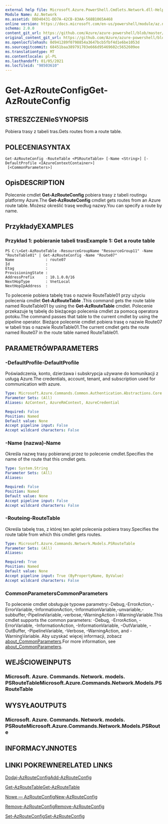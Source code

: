 ```yaml
---
external help file: Microsoft.Azure.PowerShell.Cmdlets.Network.dll-Help.xml
Module Name: Az.Network
ms.assetid: DBD40431-DD7A-42CB-83AA-568B1065A468
online version: https://docs.microsoft.com/en-us/powershell/module/az.network/get-azrouteconfig
schema: 2.0.0
content_git_url: https://github.com/Azure/azure-powershell/blob/master/src/Network/Network/help/Get-AzRouteConfig.md
original_content_git_url: https://github.com/Azure/azure-powershell/blob/master/src/Network/Network/help/Get-AzRouteConfig.md
ms.openlocfilehash: 0d941289f0798854a3647bcb5fbf4d1e6be1053d
ms.sourcegitcommit: 68451baa389791703e666d95469602c5652609ee
ms.translationtype: MT
ms.contentlocale: pl-PL
ms.lasthandoff: 01/05/2021
ms.locfileid: "98503610"
---
```

# <span data-ttu-id="a8b3e-101">Get-AzRouteConfig</span><span class="sxs-lookup"><span data-stu-id="a8b3e-101">Get-AzRouteConfig</span></span>

## <span data-ttu-id="a8b3e-102">STRESZCZENIe</span><span class="sxs-lookup"><span data-stu-id="a8b3e-102">SYNOPSIS</span></span>
<span data-ttu-id="a8b3e-103">Pobiera trasy z tabeli tras.</span><span class="sxs-lookup"><span data-stu-id="a8b3e-103">Gets routes from a route table.</span></span>

## <span data-ttu-id="a8b3e-104">POLECENIA</span><span class="sxs-lookup"><span data-stu-id="a8b3e-104">SYNTAX</span></span>

```
Get-AzRouteConfig -RouteTable <PSRouteTable> [-Name <String>] [-DefaultProfile <IAzureContextContainer>]
 [<CommonParameters>]
```

## <span data-ttu-id="a8b3e-105">Opis</span><span class="sxs-lookup"><span data-stu-id="a8b3e-105">DESCRIPTION</span></span>
<span data-ttu-id="a8b3e-106">Polecenie cmdlet **Get-AzRouteConfig** pobiera trasy z tabeli routingu platformy Azure.</span><span class="sxs-lookup"><span data-stu-id="a8b3e-106">The **Get-AzRouteConfig** cmdlet gets routes from an Azure route table.</span></span>
<span data-ttu-id="a8b3e-107">Możesz określić trasę według nazwy.</span><span class="sxs-lookup"><span data-stu-id="a8b3e-107">You can specify a route by name.</span></span>

## <span data-ttu-id="a8b3e-108">Przykłady</span><span class="sxs-lookup"><span data-stu-id="a8b3e-108">EXAMPLES</span></span>

### <span data-ttu-id="a8b3e-109">Przykład 1: pobieranie tabeli tras</span><span class="sxs-lookup"><span data-stu-id="a8b3e-109">Example 1: Get a route table</span></span>
```
PS C:\>Get-AzRouteTable -ResourceGroupName "ResourceGroup11" -Name "RouteTable01" | Get-AzRouteConfig -Name "Route07"
Name              : route07
Id                : 
Etag              : 
ProvisioningState : 
AddressPrefix     : 10.1.0.0/16
NextHopType       : VnetLocal
NextHopIpAddress  :
```

<span data-ttu-id="a8b3e-110">To polecenie pobiera tabelę tras o nazwie RouteTable01 przy użyciu polecenia cmdlet **Get-AzRouteTable** .</span><span class="sxs-lookup"><span data-stu-id="a8b3e-110">This command gets the route table named RouteTable01 by using the **Get-AzRouteTable** cmdlet.</span></span>
<span data-ttu-id="a8b3e-111">Polecenie przekazuje tę tabelę do bieżącego polecenia cmdlet za pomocą operatora potoku.</span><span class="sxs-lookup"><span data-stu-id="a8b3e-111">The command passes that table to the current cmdlet by using the pipeline operator.</span></span>
<span data-ttu-id="a8b3e-112">Bieżące polecenie cmdlet pobiera trasę o nazwie Route07 w tabeli tras o nazwie RouteTable01.</span><span class="sxs-lookup"><span data-stu-id="a8b3e-112">The current cmdlet gets the route named Route07 in the route table named RouteTable01.</span></span>

## <span data-ttu-id="a8b3e-113">PARAMETRÓW</span><span class="sxs-lookup"><span data-stu-id="a8b3e-113">PARAMETERS</span></span>

### <span data-ttu-id="a8b3e-114">-DefaultProfile</span><span class="sxs-lookup"><span data-stu-id="a8b3e-114">-DefaultProfile</span></span>
<span data-ttu-id="a8b3e-115">Poświadczenia, konto, dzierżawa i subskrypcja używane do komunikacji z usługą Azure.</span><span class="sxs-lookup"><span data-stu-id="a8b3e-115">The credentials, account, tenant, and subscription used for communication with azure.</span></span>

```yaml
Type: Microsoft.Azure.Commands.Common.Authentication.Abstractions.Core.IAzureContextContainer
Parameter Sets: (All)
Aliases: AzContext, AzureRmContext, AzureCredential

Required: False
Position: Named
Default value: None
Accept pipeline input: False
Accept wildcard characters: False
```

### <span data-ttu-id="a8b3e-116">-Name (nazwa)</span><span class="sxs-lookup"><span data-stu-id="a8b3e-116">-Name</span></span>
<span data-ttu-id="a8b3e-117">Określa nazwę trasy pobieranej przez to polecenie cmdlet.</span><span class="sxs-lookup"><span data-stu-id="a8b3e-117">Specifies the name of the route that this cmdlet gets.</span></span>

```yaml
Type: System.String
Parameter Sets: (All)
Aliases:

Required: False
Position: Named
Default value: None
Accept pipeline input: False
Accept wildcard characters: False
```

### <span data-ttu-id="a8b3e-118">-Routeing</span><span class="sxs-lookup"><span data-stu-id="a8b3e-118">-RouteTable</span></span>
<span data-ttu-id="a8b3e-119">Określa tabelę tras, z której ten aplet polecenia pobiera trasy.</span><span class="sxs-lookup"><span data-stu-id="a8b3e-119">Specifies the route table from which this cmdlet gets routes.</span></span>

```yaml
Type: Microsoft.Azure.Commands.Network.Models.PSRouteTable
Parameter Sets: (All)
Aliases:

Required: True
Position: Named
Default value: None
Accept pipeline input: True (ByPropertyName, ByValue)
Accept wildcard characters: False
```

### <span data-ttu-id="a8b3e-120">CommonParameters</span><span class="sxs-lookup"><span data-stu-id="a8b3e-120">CommonParameters</span></span>
<span data-ttu-id="a8b3e-121">To polecenie cmdlet obsługuje typowe parametry:-Debug,-ErrorAction,-ErrorVariable,-InformationAction,-InformationVariable,-unvariable,-subbuffer,-PipelineVariable,-verbose,-WarningAction i-WarningVariable.</span><span class="sxs-lookup"><span data-stu-id="a8b3e-121">This cmdlet supports the common parameters: -Debug, -ErrorAction, -ErrorVariable, -InformationAction, -InformationVariable, -OutVariable, -OutBuffer, -PipelineVariable, -Verbose, -WarningAction, and -WarningVariable.</span></span> <span data-ttu-id="a8b3e-122">Aby uzyskać więcej informacji, zobacz [about_CommonParameters](http://go.microsoft.com/fwlink/?LinkID=113216).</span><span class="sxs-lookup"><span data-stu-id="a8b3e-122">For more information, see [about_CommonParameters](http://go.microsoft.com/fwlink/?LinkID=113216).</span></span>

## <span data-ttu-id="a8b3e-123">WEJŚCIOWE</span><span class="sxs-lookup"><span data-stu-id="a8b3e-123">INPUTS</span></span>

### <span data-ttu-id="a8b3e-124">Microsoft. Azure. Commands. Network. models. PSRouteTable</span><span class="sxs-lookup"><span data-stu-id="a8b3e-124">Microsoft.Azure.Commands.Network.Models.PSRouteTable</span></span>

## <span data-ttu-id="a8b3e-125">WYSYŁA</span><span class="sxs-lookup"><span data-stu-id="a8b3e-125">OUTPUTS</span></span>

### <span data-ttu-id="a8b3e-126">Microsoft. Azure. Commands. Network. models. PSRoute</span><span class="sxs-lookup"><span data-stu-id="a8b3e-126">Microsoft.Azure.Commands.Network.Models.PSRoute</span></span>

## <span data-ttu-id="a8b3e-127">INFORMACYJN</span><span class="sxs-lookup"><span data-stu-id="a8b3e-127">NOTES</span></span>

## <span data-ttu-id="a8b3e-128">LINKI POKREWNE</span><span class="sxs-lookup"><span data-stu-id="a8b3e-128">RELATED LINKS</span></span>

[<span data-ttu-id="a8b3e-129">Dodaj-AzRouteConfig</span><span class="sxs-lookup"><span data-stu-id="a8b3e-129">Add-AzRouteConfig</span></span>](./Add-AzRouteConfig.md)

[<span data-ttu-id="a8b3e-130">Get-AzRouteTable</span><span class="sxs-lookup"><span data-stu-id="a8b3e-130">Get-AzRouteTable</span></span>](./Get-AzRouteTable.md)

[<span data-ttu-id="a8b3e-131">Nowe — AzRouteConfig</span><span class="sxs-lookup"><span data-stu-id="a8b3e-131">New-AzRouteConfig</span></span>](./New-AzRouteConfig.md)

[<span data-ttu-id="a8b3e-132">Remove-AzRouteConfig</span><span class="sxs-lookup"><span data-stu-id="a8b3e-132">Remove-AzRouteConfig</span></span>](./Remove-AzRouteConfig.md)

[<span data-ttu-id="a8b3e-133">Set-AzRouteConfig</span><span class="sxs-lookup"><span data-stu-id="a8b3e-133">Set-AzRouteConfig</span></span>](./Set-AzRouteConfig.md)


